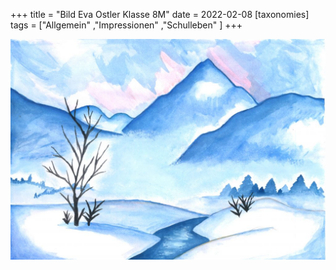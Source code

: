 +++
title = "Bild Eva Ostler Klasse 8M"
date = 2022-02-08
[taxonomies]
tags = ["Allgemein" ,"Impressionen" ,"Schulleben" ]
+++

[![](images/Bild-Eva-Ostler.-Klasse-8M-1024x718.jpg)](https://volksschule-partenkirchen.de/wp-content/uploads/Bild-Eva-Ostler.-Klasse-8M-scaled.jpg)
